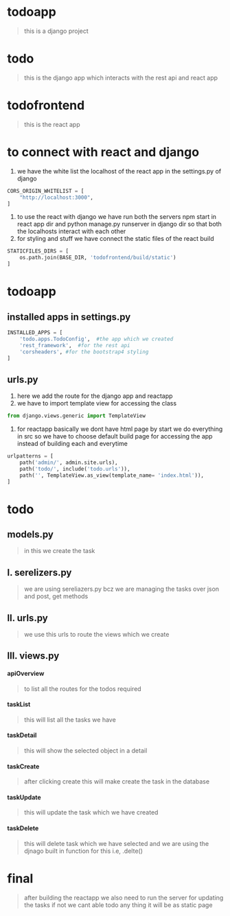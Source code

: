 # todoapp
>this is a django project
# todo
>this is the django app which interacts with the rest api and react app
# todofrontend
>this is the react app
# to connect with react and django
1. we have the white list the localhost of the react app in the settings.py of django
```python
CORS_ORIGIN_WHITELIST = [
    "http://localhost:3000",
]
```
1. to use the react with django we have run both the servers npm start in react app dir and python manage.py runserver in django dir so that both the localhosts interact with each other
1. for styling and stuff we have connect the static files of the react build 
```python
STATICFILES_DIRS = [
    os.path.join(BASE_DIR, 'todofrontend/build/static')
]
```
# todoapp
## installed apps in settings.py
```python
INSTALLED_APPS = [
    'todo.apps.TodoConfig',  #the app which we created
    'rest_framework',  #for the rest api
    'corsheaders', #for the bootstrap4 styling
]
```
## urls.py
1. here we add the route for the django app and reactapp
1. we have to import template view for accessing the class 
```python
from django.views.generic import TemplateView
```
1. for reactapp basically we dont have html page by start we do everything in src so we have to choose default build page for accessing the app instead of building each and everytime
```python
urlpatterns = [
    path('admin/', admin.site.urls),
    path('todo/', include('todo.urls')),
    path('', TemplateView.as_view(template_name= 'index.html')),
]
```
# todo
## models.py 
>in this we create the task
## l. serelizers.py
>we are using sereliazers.py bcz we are managing the tasks over json and post, get methods
## ll. urls.py
>we use this urls to route the views which we create
## lll. views.py
#### apiOverview
>to list all the routes for the todos required
#### taskList
>this will list all the tasks we have
#### taskDetail
>this will show the selected object in a detail
#### taskCreate
>after clicking create this will make create the task in the database
#### taskUpdate
>this will update the task which we have created
#### taskDelete
>this will delete task which we have selected and we are using the djnago built in function for this i.e, .delte()

# final
>after building the reactapp we also need to run the server for updating the tasks if not we cant able todo any thing it will be as static page
